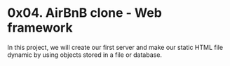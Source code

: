 # 0x04. AirBnB clone - Web framework

In this project, we will create our first server and make our static HTML file dynamic 
by using objects stored in a file or database.
